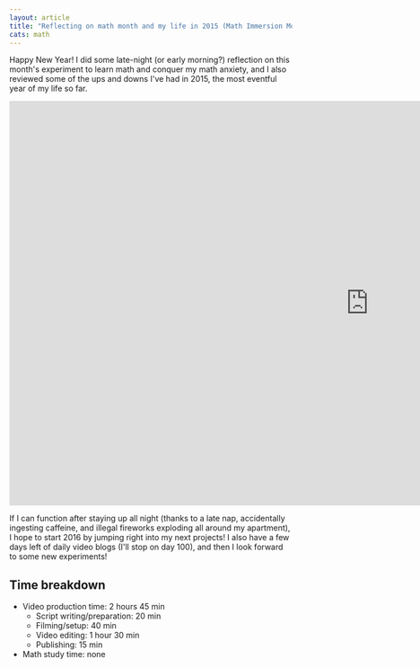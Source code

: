 ```yaml
---
layout: article
title: "Reflecting on math month and my life in 2015 (Math Immersion Month Day 31)"
cats: math
---
```


Happy New Year! I did some late-night (or early morning?) reflection on this month's experiment to learn math and conquer my math anxiety, and I also reviewed some of the ups and downs I've had in 2015, the most eventful year of my life so far.

<iframe width="1280" height="720" src="https://www.youtube.com/embed/6xNqLWCK90s" frameborder="0" allowfullscreen></iframe>

If I can function after staying up all night (thanks to a late nap, accidentally ingesting caffeine, and illegal fireworks exploding all around my apartment), I hope to start 2016 by jumping right into my next projects! I also have a few days left of daily video blogs (I'll stop on day 100), and then I look forward to some new experiments!

## Time breakdown

- Video production time: 2 hours 45 min
  - Script writing/preparation: 20 min
  - Filming/setup: 40 min
  - Video editing: 1 hour 30 min
  - Publishing: 15 min
- Math study time: none